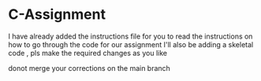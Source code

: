 # C-Assignment

I have already added the instructions file for you to read the instructions on how to go through the code for our assignment 
I'll also be adding a skeletal code , pls make the required changes as you like

donot merge your corrections on the main branch


